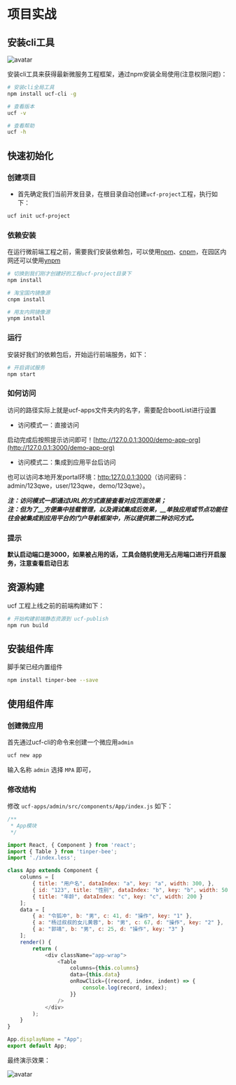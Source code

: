# 项目实战

## 安装cli工具

<!-- ![image](https://user-images.githubusercontent.com/3817644/54671311-a3cac880-4b30-11e9-98e8-2f21456433be.png) -->
![avatar](/images/54671311-a3cac880-4b30-11e9-98e8-2f21456433be.png)

安装cli工具来获得最新微服务工程框架，通过npm安装全局使用(注意权限问题)：

```bash
# 安装cli全局工具
npm install ucf-cli -g

# 查看版本
ucf -v

# 查看帮助
ucf -h
```


## 快速初始化

### 创建项目

* 首先确定我们当前开发目录，在根目录自动创建`ucf-project`工程，执行如下：

```bash
ucf init ucf-project
```


### 依赖安装
在运行微前端工程之前，需要我们安装依赖包，可以使用[npm](https://www.npmjs.com/)、[cnpm](http://npm.taobao.org/)，在园区内网还可以使用[ynpm](https://package.yonyoucloud.com)

```bash
# 切换到我们刚才创建好的工程ucf-project目录下
npm install

# 淘宝国内镜像源
cnpm install

# 用友内网镜像源
ynpm install
```



### 运行
安装好我们的依赖包后，开始运行前端服务，如下：

```bash
# 开启调试服务
npm start
```


### 如何访问

 访问的路径实际上就是ucf-apps文件夹内的名字，需要配合bootList进行设置


* 访问模式一：直接访问

启动完成后按照提示访问即可！[http://127.0.0.1:3000/demo-app-org](http://127.0.0.1:3000/demo-app-org)

* 访问模式二：集成到应用平台后访问

也可以访问本地开发portal环境：[http:127.0.0.1:3000](http:127.0.0.1:3000)（访问密码：admin/123qwe，user/123qwe，demo/123qwe）。

**_注：访问模式一即通过URL的方式直接查看对应页面效果；_**<br />**_注：但为了__方便集中挂载管理，以及调试集成后效果，__单独应用或节点功能往往会被集成到应用平台的门户导航框架中，所以提供第二种访问方式。_**

<a name="02d9819d"></a>
### 提示

**默认启动端口是3000，如果被占用的话，工具会随机使用无占用端口进行开启服务，注意查看启动日志**

<a name="383aa405"></a>
## 资源构建

ucf 工程上线之前的前端构建如下：

```bash
# 开始构建前端静态资源到 ucf-publish
npm run build
```




## 安装组件库

脚手架已经内置组件

```bash
npm install tinper-bee --save
```

## 使用组件库

### 创建微应用

首先通过ucf-cli的命令来创建一个微应用`admin`

```bash
ucf new app
```

输入名称 `admin` 选择 `MPA` 即可，

### 修改结构

修改 `ucf-apps/admin/src/components/App/index.js` 如下：

```js
/**
 * App模块
 */

import React, { Component } from 'react';
import { Table } from 'tinper-bee';
import './index.less';

class App extends Component {
    columns = [
        { title: "用户名", dataIndex: "a", key: "a", width: 300, },
        { id: "123", title: "性别", dataIndex: "b", key: "b", width: 500 },
        { title: "年龄", dataIndex: "c", key: "c", width: 200 }
    ];
    data = [
        { a: "令狐冲", b: "男", c: 41, d: "操作", key: "1" },
        { a: "杨过叔叔的女儿黄蓉", b: "男", c: 67, d: "操作", key: "2" },
        { a: "郭靖", b: "男", c: 25, d: "操作", key: "3" }
    ];
    render() {
        return (
            <div className="app-wrap">
                <Table
                    columns={this.columns}
                    data={this.data}
                    onRowClick={(record, index, indent) => {
                        console.log(record, index);
                    }}
                />
            </div>
        );
    }
}

App.displayName = "App";
export default App;

```

最终演示效果：  
<!-- ![image](https://user-images.githubusercontent.com/3817644/54670257-33bb4300-4b2e-11e9-8b70-e1147ce3bd36.png) -->

![avatar](/images/54670257-33bb4300-4b2e-11e9-8b70-e1147ce3bd36.png)